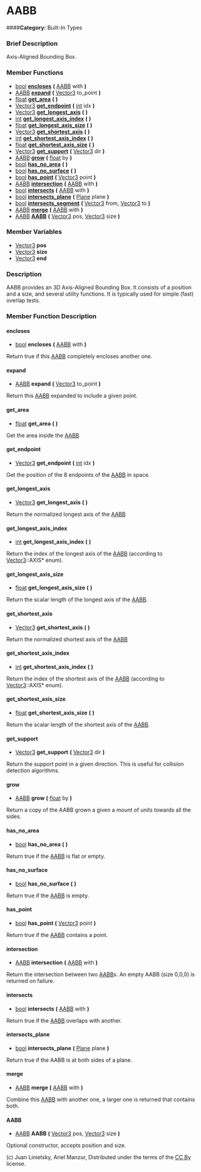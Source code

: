 #  AABB  
####**Category:** Built-In Types

###  Brief Description  
Axis-Aligned Bounding Box.

###  Member Functions 
  * [bool](class_bool)  **[encloses](#encloses)**  **(** [AABB](class_aabb) with  **)**
  * [AABB](class_aabb)  **[expand](#expand)**  **(** [Vector3](class_vector3) to_point  **)**
  * [float](class_float)  **[get&#95;area](#get_area)**  **(** **)**
  * [Vector3](class_vector3)  **[get&#95;endpoint](#get_endpoint)**  **(** [int](class_int) idx  **)**
  * [Vector3](class_vector3)  **[get&#95;longest&#95;axis](#get_longest_axis)**  **(** **)**
  * [int](class_int)  **[get&#95;longest&#95;axis&#95;index](#get_longest_axis_index)**  **(** **)**
  * [float](class_float)  **[get&#95;longest&#95;axis&#95;size](#get_longest_axis_size)**  **(** **)**
  * [Vector3](class_vector3)  **[get&#95;shortest&#95;axis](#get_shortest_axis)**  **(** **)**
  * [int](class_int)  **[get&#95;shortest&#95;axis&#95;index](#get_shortest_axis_index)**  **(** **)**
  * [float](class_float)  **[get&#95;shortest&#95;axis&#95;size](#get_shortest_axis_size)**  **(** **)**
  * [Vector3](class_vector3)  **[get&#95;support](#get_support)**  **(** [Vector3](class_vector3) dir  **)**
  * [AABB](class_aabb)  **[grow](#grow)**  **(** [float](class_float) by  **)**
  * [bool](class_bool)  **[has&#95;no&#95;area](#has_no_area)**  **(** **)**
  * [bool](class_bool)  **[has&#95;no&#95;surface](#has_no_surface)**  **(** **)**
  * [bool](class_bool)  **[has&#95;point](#has_point)**  **(** [Vector3](class_vector3) point  **)**
  * [AABB](class_aabb)  **[intersection](#intersection)**  **(** [AABB](class_aabb) with  **)**
  * [bool](class_bool)  **[intersects](#intersects)**  **(** [AABB](class_aabb) with  **)**
  * [bool](class_bool)  **[intersects&#95;plane](#intersects_plane)**  **(** [Plane](class_plane) plane  **)**
  * [bool](class_bool)  **[intersects&#95;segment](#intersects_segment)**  **(** [Vector3](class_vector3) from, [Vector3](class_vector3) to  **)**
  * [AABB](class_aabb)  **[merge](#merge)**  **(** [AABB](class_aabb) with  **)**
  * [AABB](class_aabb)  **[AABB](#AABB)**  **(** [Vector3](class_vector3) pos, [Vector3](class_vector3) size  **)**

###  Member Variables  
  * [Vector3](class_vector3) **pos**
  * [Vector3](class_vector3) **size**
  * [Vector3](class_vector3) **end**

###  Description  
AABB provides an 3D Axis-Aligned Bounding Box. It consists of a
	position and a size, and several utility functions. It is typically
	used for simple (fast) overlap tests.

###  Member Function Description  

#### <a name="encloses">encloses</a>
  * [bool](class_bool)  **encloses**  **(** [AABB](class_aabb) with  **)**

Return true if this [AABB](class_aabb) completely encloses another
			one.

#### <a name="expand">expand</a>
  * [AABB](class_aabb)  **expand**  **(** [Vector3](class_vector3) to_point  **)**

Return this [AABB](class_aabb) expanded to include a given
			point.

#### <a name="get_area">get_area</a>
  * [float](class_float)  **get&#95;area**  **(** **)**

Get the area inside the [AABB](class_aabb)

#### <a name="get_endpoint">get_endpoint</a>
  * [Vector3](class_vector3)  **get&#95;endpoint**  **(** [int](class_int) idx  **)**

Get the position of the 8 endpoints of the [AABB](class_aabb) in space.

#### <a name="get_longest_axis">get_longest_axis</a>
  * [Vector3](class_vector3)  **get&#95;longest&#95;axis**  **(** **)**

Return the normalized longest axis of the [AABB](class_aabb)

#### <a name="get_longest_axis_index">get_longest_axis_index</a>
  * [int](class_int)  **get&#95;longest&#95;axis&#95;index**  **(** **)**

Return the index of the longest axis of the [AABB](class_aabb)
			(according to [Vector3](class_vector3)::AXIS* enum).

#### <a name="get_longest_axis_size">get_longest_axis_size</a>
  * [float](class_float)  **get&#95;longest&#95;axis&#95;size**  **(** **)**

Return the scalar length of the longest axis of the
			[AABB](class_aabb).

#### <a name="get_shortest_axis">get_shortest_axis</a>
  * [Vector3](class_vector3)  **get&#95;shortest&#95;axis**  **(** **)**

Return the normalized shortest axis of the [AABB](class_aabb)

#### <a name="get_shortest_axis_index">get_shortest_axis_index</a>
  * [int](class_int)  **get&#95;shortest&#95;axis&#95;index**  **(** **)**

Return the index of the shortest axis of the [AABB](class_aabb)
			(according to [Vector3](class_vector3)::AXIS* enum).

#### <a name="get_shortest_axis_size">get_shortest_axis_size</a>
  * [float](class_float)  **get&#95;shortest&#95;axis&#95;size**  **(** **)**

Return the scalar length of the shortest axis of the
			[AABB](class_aabb).

#### <a name="get_support">get_support</a>
  * [Vector3](class_vector3)  **get&#95;support**  **(** [Vector3](class_vector3) dir  **)**

Return the support point in a given direction. This
			is useful for collision detection algorithms.

#### <a name="grow">grow</a>
  * [AABB](class_aabb)  **grow**  **(** [float](class_float) by  **)**

Return a copy of the AABB grown a given a mount of
			units towards all the sides.

#### <a name="has_no_area">has_no_area</a>
  * [bool](class_bool)  **has&#95;no&#95;area**  **(** **)**

Return true if the [AABB](class_aabb) is flat or empty.

#### <a name="has_no_surface">has_no_surface</a>
  * [bool](class_bool)  **has&#95;no&#95;surface**  **(** **)**

Return true if the [AABB](class_aabb) is empty.

#### <a name="has_point">has_point</a>
  * [bool](class_bool)  **has&#95;point**  **(** [Vector3](class_vector3) point  **)**

Return true if the [AABB](class_aabb) contains a point.

#### <a name="intersection">intersection</a>
  * [AABB](class_aabb)  **intersection**  **(** [AABB](class_aabb) with  **)**

Return the intersection between two [AABB](class_aabb)s. An
			empty AABB (size 0,0,0) is returned on failure.

#### <a name="intersects">intersects</a>
  * [bool](class_bool)  **intersects**  **(** [AABB](class_aabb) with  **)**

Return true if the [AABB](class_aabb) overlaps with another.

#### <a name="intersects_plane">intersects_plane</a>
  * [bool](class_bool)  **intersects&#95;plane**  **(** [Plane](class_plane) plane  **)**

Return true if the AABB is at both sides of a plane.

#### <a name="merge">merge</a>
  * [AABB](class_aabb)  **merge**  **(** [AABB](class_aabb) with  **)**

Combine this [AABB](class_aabb) with another one, a larger one
			is returned that contains both.

#### <a name="AABB">AABB</a>
  * [AABB](class_aabb)  **AABB**  **(** [Vector3](class_vector3) pos, [Vector3](class_vector3) size  **)**

Optional constructor, accepts position and size.


(c) Juan Linietsky, Ariel Manzur, Distributed under the terms of the [CC By](https://creativecommons.org/licenses/by/3.0/legalcode) license.
